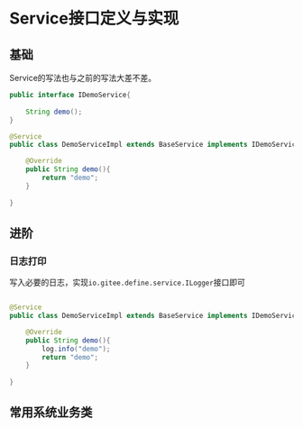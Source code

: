 # Service接口定义与实现

## 基础

Service的写法也与之前的写法大差不差。

```java
public interface IDemoService{
    
    String demo();
}

@Service
public class DemoServiceImpl extends BaseService implements IDemoService{

    @Override
    public String demo(){
        return "demo";
    }
    
}
```

## 进阶

### 日志打印

写入必要的日志，实现`io.gitee.define.service.ILogger`接口即可

```java

@Service
public class DemoServiceImpl extends BaseService implements IDemoService,ILogger{

    @Override
    public String demo(){
        log.info("demo");
        return "demo";
    }
    
}
```

## 常用系统业务类